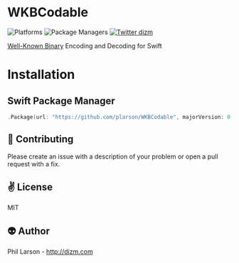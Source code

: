 # WKBCodable

![Platforms](https://img.shields.io/badge/platforms-Linux%20%7C%20OS%20X-blue.svg)
![Package Managers](https://img.shields.io/badge/package%20managers-SwiftPM-yellow.svg)
[![Twitter dizm](https://img.shields.io/badge/twitter-dizm-green.svg)](http://twitter.com/dizm)

[Well-Known Binary](http://edndoc.esri.com/arcsde/8.3/sql_interface/concepts/the_well_known_binary_representation.htm) Encoding and Decoding for Swift

# Installation

## Swift Package Manager

```swift
.Package(url: "https://github.com/plarson/WKBCodable", majorVersion: 0, minor: 1)
```

:gift_heart: Contributing
------------
Please create an issue with a description of your problem or open a pull request with a fix.

:v: License
-------
MIT

:alien: Author
------
Phil Larson - http://dizm.com
